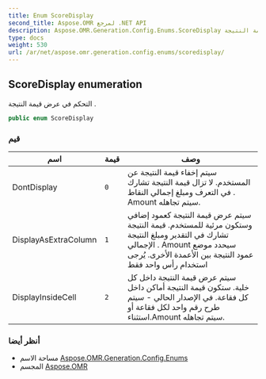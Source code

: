 ```yaml
---
title: Enum ScoreDisplay
second_title: Aspose.OMR لمرجع .NET API
description: Aspose.OMR.Generation.Config.Enums.ScoreDisplay تعداد. التحكم في عرض قيمة النتيجة .
type: docs
weight: 530
url: /ar/net/aspose.omr.generation.config.enums/scoredisplay/
---
```

## ScoreDisplay enumeration

التحكم في عرض قيمة النتيجة .

```csharp
public enum ScoreDisplay
```

### قيم

| اسم | قيمة | وصف |
| --- | --- | --- |
| DontDisplay | `0` | سيتم إخفاء قيمة النتيجة عن المستخدم. لا تزال قيمة النتيجة تشارك في التعرف ومبلغ إجمالي النقاط . Amount سيتم تجاهله. |
| DisplayAsExtraColumn | `1` | سيتم عرض قيمة النتيجة كعمود إضافي وستكون مرئية للمستخدم. قيمة النتيجة تشارك في التقدير ومبلغ النتيجة الإجمالي . Amount سيحدد موضع عمود النتيجة بين الأعمدة الأخرى. يُرجى استخدام رأس واحد فقط |
| DisplayInsideCell | `2` | سيتم عرض قيمة النتيجة داخل كل خلية. ستكون قيمة النتيجة أماكن داخل كل فقاعة. في الإصدار الحالي - سيتم طرح رقم واحد لكل فقاعة أو استثناء.Amount سيتم تجاهله. |

### أنظر أيضا

* مساحة الاسم [Aspose.OMR.Generation.Config.Enums](../../aspose.omr.generation.config.enums/)
* المجسم [Aspose.OMR](../../)


